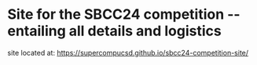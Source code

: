 # Site for the SBCC24 competition -- entailing all details and logistics
site located at: <https://supercompucsd.github.io/sbcc24-competition-site/>
